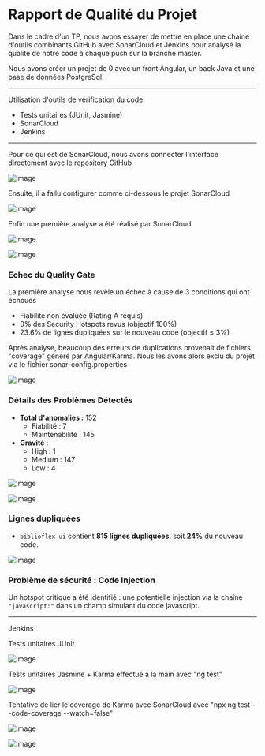 # Rapport de Qualité du Projet

Dans le cadre d'un TP, nous avons essayer de mettre en place une chaine d'outils combinants GitHub avec SonarCloud et Jenkins pour analysé la qualité de notre code à chaque push sur la branche master.

Nous avons créer un projet de 0 avec un front Angular, un back Java et une base de données PostgreSql. 

---

Utilisation d'outils de vérification du code:
- Tests unitaires (JUnit, Jasmine)
- SonarCloud
- Jenkins

---

Pour ce qui est de SonarCloud, nous avons connecter l'interface directement avec le repository GitHub

![image](https://github.com/user-attachments/assets/cd633bf9-69e6-44d7-b34b-73b9d3ec67b9)

Ensuite, il a fallu configurer comme ci-dessous le projet SonarCloud

![image](https://github.com/user-attachments/assets/807e701c-397c-48c9-9ac9-af62fec74939)

Enfin une première analyse a été réalisé par SonarCloud

![image](https://github.com/user-attachments/assets/97bd58a3-6fb9-4a50-bdab-65a058b2f786)

![image](https://github.com/user-attachments/assets/0a80796f-0162-45d0-b6d8-e43592ec05e6)

### Echec du Quality Gate
La première analyse nous revèle un échec à cause de 3 conditions qui ont échoués
- Fiabilité non évaluée (Rating A requis)
- 0% des Security Hotspots revus (objectif 100%)
- 23.6% de lignes dupliquées sur le nouveau code (objectif ≤ 3%)

Après analyse, beaucoup des erreurs de duplications provenait de fichiers "coverage" généré par Angular/Karma. Nous les avons alors exclu du projet via le fichier sonar-config.properties


![image](https://github.com/user-attachments/assets/9b56cdbb-ae82-446e-9610-b991184cb863)

### Détails des Problèmes Détectés

- **Total d'anomalies :** 152
  - Fiabilité : 7
  - Maintenabilité : 145
- **Gravité :**
  - High : 1
  - Medium : 147
  - Low : 4

![image](https://github.com/user-attachments/assets/b1a52913-9402-4447-80cf-0a2d023c03f2)

![image](https://github.com/user-attachments/assets/dee47ecf-440f-4975-95de-8c4537bf451b)

### Lignes dupliquées
- `biblioflex-ui` contient **815 lignes dupliquées**, soit **24%** du nouveau code.

![image](https://github.com/user-attachments/assets/f71a3f85-ef28-408b-a078-0763ddece4d6)

### Problème de sécurité : Code Injection
Un hotspot critique a été identifié : une potentielle injection via la chaîne `"javascript:"` dans un champ simulant du code javascript.

---

Jenkins

Tests unitaires JUnit

![image](https://github.com/user-attachments/assets/215201c7-013b-4d6e-91bc-3c77407a9069)

Tests unitaires Jasmine + Karma effectué a la main avec
"ng test"

![image](https://github.com/user-attachments/assets/fdea1e03-8953-4d17-a245-86a0aecf3000)

Tentative de lier le coverage de Karma avec SonarCloud avec
"npx ng test --code-coverage --watch=false"

![image](https://github.com/user-attachments/assets/30e6eac3-6a51-4fcd-bac7-9f6a490bad8a)

![image](https://github.com/user-attachments/assets/cc70d3d0-ce9f-4912-bde3-13d0b3c9c060)


